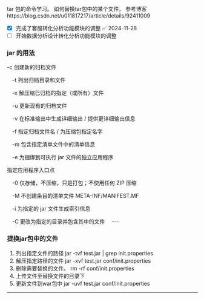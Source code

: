 tar 包的命令学习。
如何替换tar包中的某个文件。
参考博客https://blog.csdn.net/u011817217/article/details/92411009

- [x] 完成了客服转化分析功能模块的调整 ✅ 2024-11-28
- [ ] 开始数据分析设计转化分析功能模块的调整

### jar 的用法
  -c 创建新的归档文件
 
　-t 列出归档目录和文件
 
　-x 解压缩已归档的指定（或所有）文件
 
　-u 更新现有的归档文件
 
　-v 在标准输出中生成详细输出 / 提供更详细输出信息
 
　-f 指定归档文件名 / 为压缩包指定名字
 
　-m 包含指定清单文件中的清单信息 
 
　-e 为捆绑到可执行 jar 文件的独立应用程序
 
指定应用程序入口点
 
　-0 仅存储，不压缩，只是打包；不使用任何 ZIP 压缩
 
　-M 不创建条目的清单文件 META-INF/MANIFEST.MF
 
　-i 为指定的 jar 文件生成索引信息
 
　-C 更改为指定的目录并包含其中的文件
　---
　　
### 提换jar包中的文件
1. 列出指定文件的路径 
jar -tvf test.jar | grep init.properties
2. 解压指定路径的文件
jar -xvf test.jar conf/init.properties
3. 删除需要替换的文件。
rm -rf conf/init.properties
4.  上传文件至替换文件的目录下
5. 更新文件到war包中
jar -uvf test.jar conf/init.properties

---
